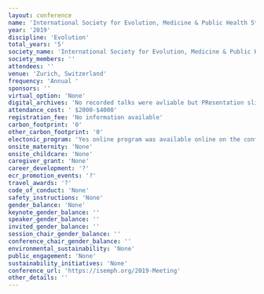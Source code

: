 ```yaml
---
layout: conference 
name: 'International Society for Evolution, Medicine & Public Health 5th Annual Meeting'
year: '2019'
discipline: 'Evolution'
total_years: '5'
society_name: 'International Society for Evolution, Medicine & Public Health '
society_members: ''
attendees: ''
venue: 'Zurich, Switzerland'
frequency: 'Annual '
sponsors: ''
virtual_option: 'None'
digital_archives: 'No recorded talks were avliable but PResentation slides and posters were (access with ID only, persumably society membership was required).'
attendance_cost: ' $2000-$4000'
registration_fee: 'No information available'
carbon_footprint: '0'
other_carbon_footprint: '0'
electonic_program: 'Yes online program was available online on the conference website in interactive and .pdf formats.'
onsite_maternity: 'None'
onsite_childcare: 'None'
caregiver_grant: 'None'
career_development: '?'
ecr_promotion_events: '?'
travel_awards: '?'
code_of_conduct: 'None'
safety_instructions: 'None'
gender_balance: 'None'
keynote_gender_balance: ''
speaker_gender_balance: ''
invited_gender_balance: ''
session_chair_gender_balance: ''
conference_chair_gender_balance: ''
environmental_sustainability: 'None'
public_engagement: 'None'
sustainability_initiatives: 'None'
conference_url: 'https://isemph.org/2019-Meeting'
other_details: ''
---
```

